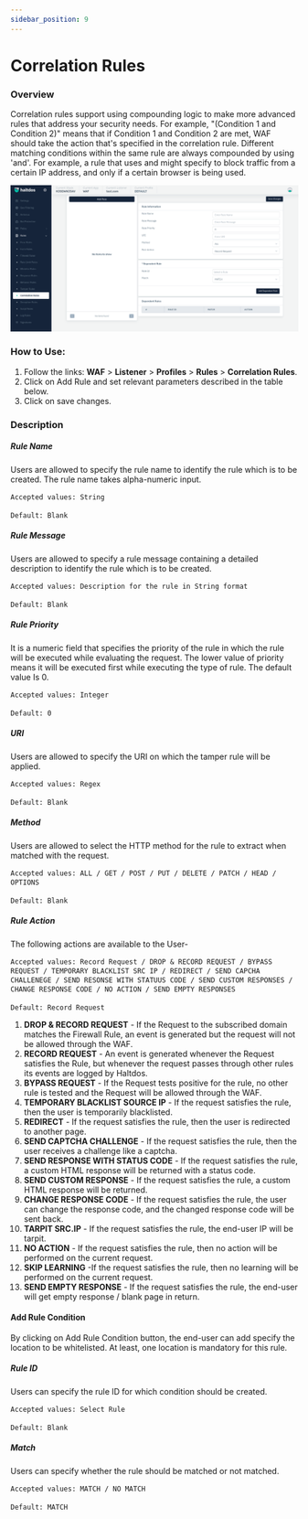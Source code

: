 ```yaml
---
sidebar_position: 9
---
```

# Correlation Rules
   
### Overview 
   
Correlation rules support using compounding logic to make more advanced rules that address your security needs. For example, "(Condition 1 and Condition 2)" means that if Condition 1 and Condition 2 are met, WAF should take the action that's specified in the correlation rule. Different matching conditions within the same rule are always compounded by using 'and'. For example, a rule that uses and might specify to block traffic from a certain IP address, and only if a certain browser is being used. 
   
![Correlation Rule](/img/waf/v7/docs/correlation_rule.png)
   
### How to Use:
1. Follow the links: **WAF** > **Listener** > **Profiles** > **Rules** > **Correlation Rules**.
2. Click on Add Rule and set relevant parameters described in the table below.
3. Click on save changes.

### Description

##### **Rule Name**
Users are allowed to specify the rule name to identify the rule which is to be created. The rule name takes alpha-numeric input.

    Accepted values: String

    Default: Blank  

##### **Rule Message**
Users are allowed to specify a rule message containing a detailed description to identify the rule which is to be created.

    Accepted values: Description for the rule in String format

    Default: Blank  

##### **Rule Priority**
It is a numeric field that specifies the priority of the rule in which the rule will be executed while evaluating the request. The lower value of priority means it will be executed first while executing the type of rule. The default value Is 0. 

    Accepted values: Integer

    Default: 0  

##### **URI**
Users are allowed to specify the URI on which the tamper rule will be applied.

    Accepted values: Regex

    Default: Blank 

##### **Method**
Users are allowed to select the HTTP method for the rule to extract when matched with the request.

    Accepted values: ALL / GET / POST / PUT / DELETE / PATCH / HEAD / OPTIONS

    Default: Blank  

##### **Rule Action**
The following actions are available to the User-

    Accepted values: Record Request / DROP & RECORD REQUEST / BYPASS REQUEST / TEMPORARY BLACKLIST SRC IP / REDIRECT / SEND CAPCHA CHALLENEGE / SEND RESONSE WITH STATUUS CODE / SEND CUSTOM RESPONSES / CHANGE RESPONSE CODE / NO ACTION / SEND EMPTY RESPONSES

    Default: Record Request    

1. **DROP & RECORD REQUEST** - If the Request to the subscribed domain matches the Firewall Rule, an event is generated but the request will not be allowed through the WAF.
2. **RECORD REQUEST** - An event is generated whenever the Request satisfies the Rule, but whenever the request passes through other rules its events are logged by Haltdos.
3. **BYPASS REQUEST** - If the Request tests positive for the rule, no other rule is tested and the Request will be allowed through the WAF.
4. **TEMPORARY BLACKLIST SOURCE IP** - If the request satisfies the rule, then the user is temporarily blacklisted.
5. **REDIRECT** - If the request satisfies the rule, then the user is redirected to another page.
6. **SEND CAPTCHA CHALLENGE** - If the request satisfies the rule, then the user receives a challenge like a captcha.
7. **SEND RESPONSE WITH STATUS CODE** - If the request satisfies the rule, a custom HTML response will be returned with a status code.
8. **SEND CUSTOM RESPONSE** - If the request satisfies the rule, a custom HTML response will be returned.
9. **CHANGE RESPONSE CODE** - If the request satisfies the rule, the user can change the response code, and the changed response code will be sent back.
10. **TARPIT SRC.IP** - If the request satisfies the rule, the end-user IP will be tarpit.
11. **NO ACTION** - If the request satisfies the rule, then no action will be performed on the current request.
12. **SKIP LEARNING** -If the request satisfies the rule, then no learning will be performed on the current request.
13. **SEND EMPTY RESPONSE** - If the request satisfies the rule, the end-user will get empty response / blank page in return.

#### **Add Rule Condition**
By clicking on Add Rule Condition button, the end-user can add specify the location to be whitelisted. At least, one location is mandatory for this rule. 

##### **Rule ID**
Users can specify the rule ID for which condition should be created. 

    Accepted values: Select Rule

    Default: Blank  

##### **Match**
Users can specify whether the rule should be matched or not matched. 

    Accepted values: MATCH / NO MATCH

    Default: MATCH
